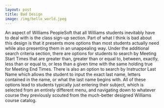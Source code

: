 ```yaml
---
layout: post
title: Bad Design
image: /img/hello_world.jpeg
---
```

An aspect of Williams PeopleSoft that all Williams students inevitably have to deal with is the class sign-up section. Part of what I think is bad about this design is that it presents more options than most students actually need while also presenting them in an unappealing way. Under the additional search criteria section, there are options for students to search by Meeting Start Times that are greater than, greater than or equal to, between, exactly, less than or equal to, or less than a given time with the same holding true for Meeting End Times. There is also an option to search by Instructor Last Name which allows the student to input the exact last name, letters contained in the name, or what the last name begins with. All of these options lead to students typically just entering their subject, which is selected from an entirely different menu, and navigating down to whatever course they previously scouted from the much-better designed Williams course catalog.
